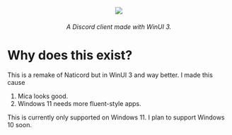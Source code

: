<p align="center"><img src="https://github.com/user-attachments/assets/acee0361-5d16-4bb6-8308-47ba54a10a4d"></p>

<h6 align="center">A Discord client made with WinUI 3.</h6>

# Why does this exist?
This is a remake of Naticord but in WinUI 3 and way better. I made this cause

1. Mica looks good.
2. Windows 11 needs more fluent-style apps.

This is currently only supported on Windows 11. I plan to support Windows 10 soon.
